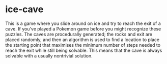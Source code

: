 # ice-cave
This is a game where you slide around on ice and try to reach the exit of a cave. If you've played a Pokemon game before you might recognize these puzzles.
The caves are procedurally generated; the rocks and exit are placed randomly, and then an algorithm is used to find a location to place the starting point that maximises the minimum number of steps needed to reach the exit while still being solvable. This means that the cave is always solvable with a usually nontrivial solution.

